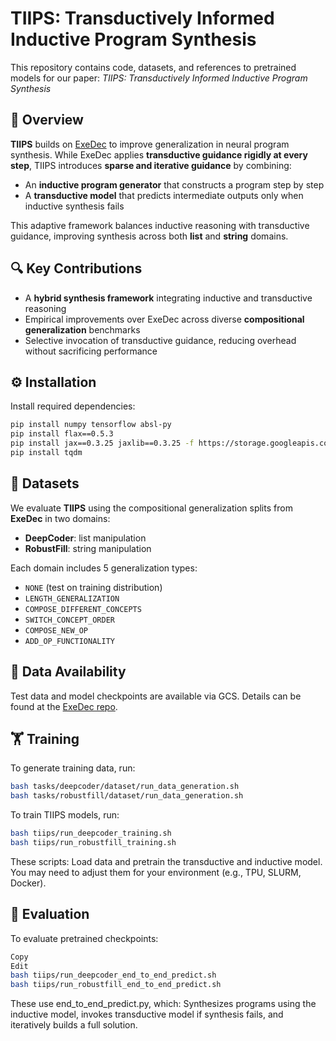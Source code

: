 # TIIPS: Transductively Informed Inductive Program Synthesis

This repository contains code, datasets, and references to pretrained models for our paper:
*TIIPS: Transductively Informed Inductive Program Synthesis*


## 🧠 Overview

**TIIPS** builds on [ExeDec](https://github.com/google-deepmind/exedec) to improve generalization in neural program synthesis. While ExeDec applies **transductive guidance rigidly at every step**, TIIPS introduces **sparse and iterative guidance** by combining:

- An **inductive program generator** that constructs a program step by step
- A **transductive model** that predicts intermediate outputs only when inductive synthesis fails

This adaptive framework balances inductive reasoning with transductive guidance, improving synthesis across both **list** and **string** domains.


## 🔍 Key Contributions

- A **hybrid synthesis framework** integrating inductive and transductive reasoning
- Empirical improvements over ExeDec across diverse **compositional generalization** benchmarks
- Selective invocation of transductive guidance, reducing overhead without sacrificing performance


## ⚙️ Installation

Install required dependencies:

```bash
pip install numpy tensorflow absl-py
pip install flax==0.5.3
pip install jax==0.3.25 jaxlib==0.3.25 -f https://storage.googleapis.com/jax-releases/jax_releases.html
pip install tqdm
```

## 📁 Datasets

We evaluate **TIIPS** using the compositional generalization splits from **ExeDec** in two domains:

- **DeepCoder**: list manipulation  
- **RobustFill**: string manipulation

Each domain includes 5 generalization types:

- `NONE` (test on training distribution)
- `LENGTH_GENERALIZATION`  
- `COMPOSE_DIFFERENT_CONCEPTS`  
- `SWITCH_CONCEPT_ORDER`  
- `COMPOSE_NEW_OP`  
- `ADD_OP_FUNCTIONALITY`  

## 📂 Data Availability

Test data and model checkpoints are available via GCS. Details can be found at the [ExeDec repo](https://github.com/google-deepmind/exedec).

## 🏋️ Training
To generate training data, run:
```bash
bash tasks/deepcoder/dataset/run_data_generation.sh
bash tasks/robustfill/dataset/run_data_generation.sh
```

To train TIIPS models, run:

```bash
bash tiips/run_deepcoder_training.sh
bash tiips/run_robustfill_training.sh
```

These scripts: Load data and pretrain the transductive and inductive model.
You may need to adjust them for your environment (e.g., TPU, SLURM, Docker).


## 🧪 Evaluation
To evaluate pretrained checkpoints:

```bash
Copy
Edit
bash tiips/run_deepcoder_end_to_end_predict.sh
bash tiips/run_robustfill_end_to_end_predict.sh
```

These use end_to_end_predict.py, which: Synthesizes programs using the inductive model, invokes transductive model if synthesis fails, and iteratively builds a full solution.

